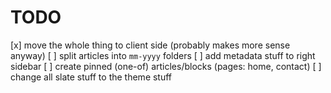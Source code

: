 # TODO

[x] move the whole thing to client side (probably makes more sense anyway)
[ ] split articles into `mm-yyyy` folders
[ ] add metadata stuff to right sidebar
[ ] create pinned (one-of) articles/blocks (pages: home, contact)
[ ] change all slate stuff to the theme stuff
